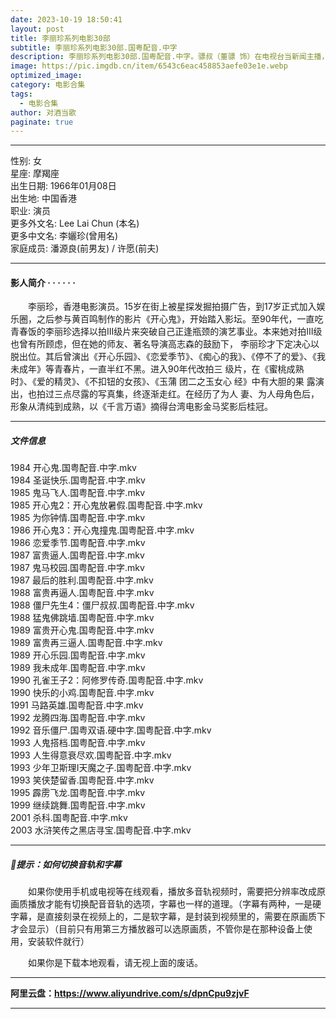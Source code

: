 ```yaml
---
date: 2023-10-19 18:50:41
layout: post
title: 李丽珍系列电影30部
subtitle: 李丽珍系列电影30部.国粤配音.中字
description: 李丽珍系列电影30部.国粤配音.中字。骠叔（董骠 饰）在电视台当新闻主播，一家五口都靠他糊口，生活拮据。妻子骠婶（沈殿霞 饰）十分热衷买六合彩，总期待着有中奖的一天.....
image: https://pic.imgdb.cn/item/6543c6eac458853aefe03e1e.webp
optimized_image: 
category: 电影合集
tags:
  - 电影合集
author: 对酒当歌
paginate: true
---
```


---

性别: 女  
星座: 摩羯座  
出生日期: 1966年01月08日  
出生地: 中国香港  
职业: 演员  
更多外文名: Lee Lai Chun (本名)  
更多中文名: 李孋珍(曾用名)  
家庭成员: 潘源良(前男友) / 许愿(前夫)  

---

#### 影人简介  · · · · · ·

　　李丽珍，香港电影演员。15岁在街上被星探发掘拍摄广告，到17岁正式加入娱乐圈，之后参与黄百鸣制作的影片《开心鬼》，开始踏入影坛。至90年代，一直吃青春饭的李丽珍选择以拍III级片来突破自己正逢瓶颈的演艺事业。本来她对拍III级也曾有所顾虑，但在她的师友、著名导演高志森的鼓励下， 李丽珍才下定决心以脱出位。其后曾演出《开心乐园》、《恋爱季节》、《痴心的我》、《停不了的爱》、《我未成年》等青春片，一直半红不黑。进入90年代改拍三 级片，在《蜜桃成熟时》、《爱的精灵》、《不扣钮的女孩》、《玉蒲 团二之玉女心 经》中有大胆的果 露演出，也拍过三点尽露的写真集，终逐渐走红。在经历了为人 妻、为人母角色后，形象从清纯到成熟，以《千言万语》摘得台湾电影金马奖影后桂冠。

---

##### 文件信息

1984 开心鬼.国粤配音.中字.mkv  
1984 圣诞快乐.国粤配音.中字.mkv  
1985 鬼马飞人.国粤配音.中字.mkv  
1985 开心鬼2：开心鬼放暑假.国粤配音.中字.mkv  
1985 为你钟情.国粤配音.中字.mkv  
1986 开心鬼3：开心鬼撞鬼.国粤配音.中字.mkv  
1986 恋爱季节.国粤配音.中字.mkv  
1987 富贵逼人.国粤配音.中字.mkv  
1987 鬼马校园.国粤配音.中字.mkv  
1987 最后的胜利.国粤配音.中字.mkv  
1988 富贵再逼人.国粤配音.中字.mkv  
1988 僵尸先生4：僵尸叔叔.国粤配音.中字.mkv  
1988 猛鬼佛跳墙.国粤配音.中字.mkv  
1989 富贵开心鬼.国粤配音.中字.mkv  
1989 富贵再三逼人.国粤配音.中字.mkv  
1989 开心乐园.国粤配音.中字.mkv  
1989 我未成年.国粤配音.中字.mkv  
1990 孔雀王子2：阿修罗传奇.国粤配音.中字.mkv  
1990 快乐的小鸡.国粤配音.中字.mkv  
1991 马路英雄.国粤配音.中字.mkv  
1992 龙腾四海.国粤配音.中字.mkv  
1992 音乐僵尸.国粤双语.硬中字.国粤配音.中字.mkv  
1993 人鬼搭档.国粤配音.中字.mkv  
1993 人生得意衰尽欢.国粤配音.中字.mkv  
1993 少年卫斯理I天魔之子.国粤配音.中字.mkv  
1993 笑侠楚留香.国粤配音.中字.mkv  
1995 霹雳飞龙.国粤配音.中字.mkv  
1999 继续跳舞.国粤配音.中字.mkv  
2001 杀科.国粤配音.中字.mkv  
2003 水浒笑传之黑店寻宝.国粤配音.中字.mkv  

---

##### 🔔提示：如何切换音轨和字幕

　　如果你使用手机或电视等在线观看，播放多音轨视频时，需要把分辨率改成原画质播放才能有切换配音音轨的选项，字幕也一样的道理。（字幕有两种，一是硬字幕，是直接刻录在视频上的，二是软字幕，是封装到视频里的，需要在原画质下才会显示）（目前只有用第三方播放器可以选原画质，不管你是在那种设备上使用，安装软件就行）

　　如果你是下载本地观看，请无视上面的废话。

---

**阿里云盘：<https://www.aliyundrive.com/s/dpnCpu9zjvF>**

---

